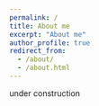 ```yaml
---
permalink: /
title: About me
excerpt: "About me"
author_profile: true
redirect_from: 
  - /about/
  - /about.html
---
```

 
under construction